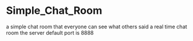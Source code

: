 # Simple_Chat_Room
a simple chat room that everyone can see what others said
a real time chat room
the server default port is 8888
